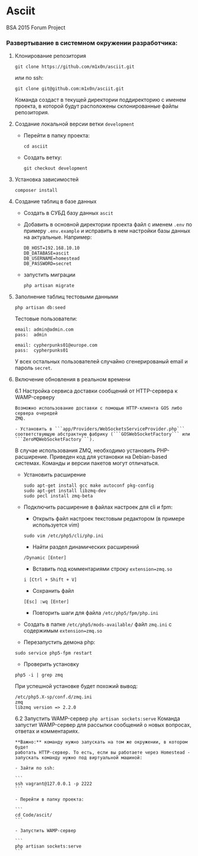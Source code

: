 # Asciit
BSA 2015 Forum Project

### Развертывание в системном окружении разработчика:
1. Клонирование репозитория

    ```
    git clone https://github.com/m1x0n/asciit.git
    ```
    или по ssh:
    ```
    git clone git@github.com:m1x0n/asciit.git
    ```

    Команда создаст в текущей директории поддиректорию с именем проекта, в которой
     будут расположены склонированные файлы репозитория.

3. Создание локальной версии ветки `development`

   - Перейти в папку проекта:

        ```
        cd asciit
        ```

   - Создать ветку:

        ```
        git checkout development
        ```

2. Установка зависимостей

    ```
    composer install
    ```

4. Создание таблиц в базе данных

   - Создать в СУБД базу данных `ascit`
   - Добавить в основной директории проекта файл с именем `.env` по примеру
   `.env.example` и исправить в нем настройки базы данных на актуальные. Например:

       ```
       DB_HOST=192.168.10.10
       DB_DATABASE=ascit
       DB_USERNAME=homestead
       DB_PASSWORD=secret
       ```

   - запустить миграции

       ```
       php artisan migrate
       ```

5. Заполнение таблиц тестовыми данными

    ```
    php artisan db:seed
    ```

    Тестовые пользователи:

    ```
    email: admin@admin.com
    pass:  admin

    email: cypherpunks01@europe.com
    pass:  cypherpunks01
    ```
    У всех остальных пользователей случайно сгенерированый email и пароль `secret`.

6. Включение обновления в реальном времени

    6.1 Настройка сервиса доставки сообщений от HTTP-сервера к WAMP-серверу

       Возможно использование доставки с помощью HTTP-клиента GOS либо сервера очередей
       ZMQ.

       - Установить в ```app/Providers/WebSocketsServiceProvider.php```
       соответствующую абстрактную фабрику (```GOSWebSocketFactory``` или ```ZeroMQWebSocketFactory```).

    В случае использования ZMQ, необходимо установить PHP-расширение. Приведен
    код для установки на Debian-based системах. Команды и версии пакетов могут
    отличаться.

    - Установить расширение

       ```
       sudo apt-get install gcc make autoconf pkg-config
       sudo apt-get install libzmq-dev
       sudo pecl install zmq-beta
       ```

    - Подключить расширение в файлах настроек для cli и fpm:

        - Открыть файл настроек текстовым редактором (в примере используется
        vim)

        ```
        sudo vim /etc/php5/cli/php.ini
        ```

        - Найти раздел динамических расширений
        ```
        /Dynamic [Enter]
        ```
        - Вставить под комментариями  строку ```extension=zmq.so```
        ```
        i [Ctrl + Shift + V]
        ```

        - Сохранить файл

        ```
        [Esc] :wq [Enter]
        ```

        - Повторить шаги для файла ```/etc/php5/fpm/php.ini```

    - Создать в папке ```/etc/php5/mods-available/``` файл ```zmq.ini```
    с содержимым ```extension=zmq.so```

    - Перезапустить демона php:

    ```
    sudo service php5-fpm restart
    ```

    - Проверить установку
    ```
    php5 -i | grep zmq
    ```
    При успешной установке будет похожий вывод:
    ```
    /etc/php5.X-sp/conf.d/zmq.ini
    zmq
    libzmq version => 2.2.0
    ```

    6.2 Запустить WAMP-сервер
       ```
       php artisan sockets:serve
       ```
       Команда запустит WAMP-сервер для рассылки сообщений о новых вопросах,
       ответах и комментариях.

       **Важно:** команду нужно запускать на том же окружении, в котором будет
       работать HTTP-сервер. То есть, если вы работаете через Homestead -
       запускать команду нужно под виртуальной машиной:

       - Зайти по ssh:

       ```
       ssh vagrant@127.0.0.1 -p 2222
       ```

       - Перейти в папку проекта:

       ```
       cd Code/ascit/
       ```

       - Запустить WAMP-сервер

       ```
       php artisan sockets:serve
       ```